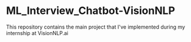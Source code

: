# ML_Interview_Chatbot-VisionNLP
This repository contains the main project that I've implemented during my internship at VisionNLP.ai
